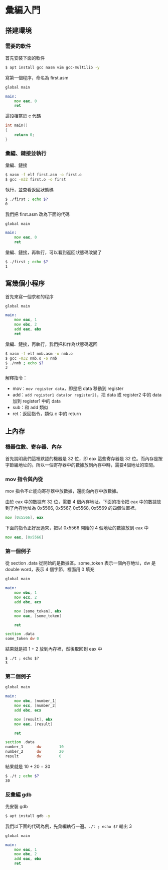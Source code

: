 # 彙編入門

## 搭建環境

### 需要的軟件

首先安裝下面的軟件

```bash
$ apt install gcc nasm vim gcc-multilib -y
```

寫第一個程序，命名為 first.asm

```asm
global main

main:
    mov eax, 0
    ret
```

這段相當於 c 代碼

```c
int main()
{
    return 0;
}
```

### 彙編、鏈接並執行

彙編、鏈接

```bash
$ nasm -f elf first.asm -o first.o
$ gcc -m32 first.o -o first
```

執行，並查看返回狀態碼

```bash
$ ./first ; echo $?
0
```

我們把 first.asm 改為下面的代碼

```asm
global main

main:
    mov eax, 0
    ret
```

彙編、鏈接，再執行，可以看到返回狀態碼改變了

```bash
$ ./first ; echo $?
1
```

## 寫幾個小程序

首先來寫一個求和的程序

```asm
global main

main:
    mov eax, 1
    mov ebx, 2
    add eax, ebx
    ret
```

彙編、鏈接，再執行，我們把和作為狀態碼返回

```bash
$ nasm -f elf nmb.asm -o nmb.o
$ gcc -m32 nmb.o -o nmb
$ ./nmb ; echo $?
3
```

解釋指令：

- mov：`mov register data`，即是把 data 移動到 register
- add：`add register1 data(or register2)`，把 data 或 register2 中的 data 加到 register1 中的 data
- sub：和 add 類似
- ret：返回指令，類似 c 中的 return

## 上內存

### 機器位數、寄存器、內存

首先說明我們這裡默認的機器是 32 位，即 eax 這些寄存器是 32 位。而內存是按字節編地址的。所以一個寄存器中的數據放到內存中時，需要4個地址的空間。

### mov 指令與內從

mov 指令不止能向寄存器中放數據，還能向內存中放數據。

由於 eax 中的數據有 32 位，需要 4 個內存地址。下面的指令把 eax 中的數據放到了內存地址為 0x5566, 0x5567, 0x5568, 0x5569 的四個位置裡。

```asm
mov [0x5566], eax
```

下面的指令正好反過來，把以 0x5566 開始的 4 個地址的數據放到 eax 中

```asm
mov eax, [0x5566]
```

### 第一個例子

從 section .data 從開始的是數據區。some_token 表示一個內存地址，dw 是 double word，表示 4 個字節，裡面用 0 填充

```asm
global main

main:
    mov ebx, 1
    mov ecx, 2
    add ebx, ecx

    mov [some_token], ebx
    mov eax, [some_token]

    ret

section .data
some_token dw 0
```

結果就是把 1 + 2 放到內存裡，然後取回到 eax 中

```
$ ./t ; echo $?
3
```

### 第二個例子

```asm
global main

main:
    mov ebx, [number_1]
    mov ecx, [number_2]
    add ebx, ecx

    mov [result], ebx
    mov eax, [result]

    ret

section .data
number_1      dw        10
number_2      dw        20
result        dw        0
```

結果就是 10 + 20 = 30

```bash
$ ./t ; echo $?
30
```

### 反彙編 gdb

先安裝 gdb

```bash
$ apt install gdb -y
```

我們以下面的代碼為例，先彙編執行一遍。`./t ; echo $?` 輸出 3

```asm
global main

main:
    mov eax, 1
    mov ebx, 2
    add eax, ebx
    ret
```


